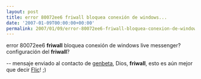 ```yaml
---
layout: post
title: error 80072ee6 friwall bloquea conexión de windows...
date: '2007-01-09T00:00:00+00:00'
permalink: 2007/01/09/error-80072ee6-friwall-bloquea-conexion-de-windows/
---
```

<p class="frase">error 80072ee6 <span style="font-weight:bold;">friwall</span> bloquea conexión de windows live messenger?
configuración del <span style="font-weight:bold;">friwall</span>?</p><p alig="right">-- mensaje enviado al contacto de <a href="http://genbeta.com">genbeta</a>, Dios, <span style="font-weight:bold;">friwall</span>, esto es aún mejor que decir <a href="http://sopmacsl.blogspot.com/2007/01/semana-del-1-7-enero.html">Flic</a>! ;)</p>
